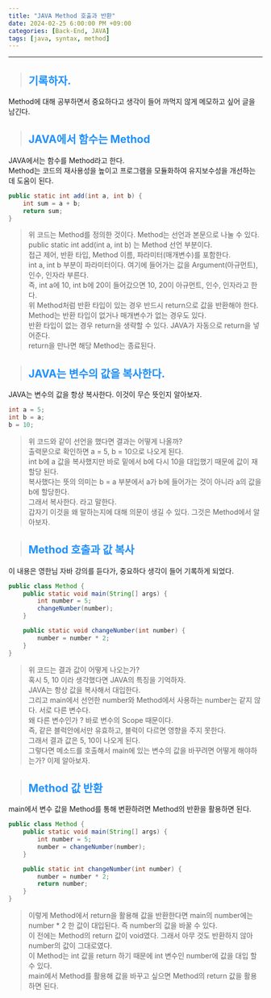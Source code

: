 ```yaml
---
title: "JAVA Method 호출과 반환"
date: 2024-02-25 6:00:00 PM +09:00
categories: [Back-End, JAVA]
tags: [java, syntax, method]
---
```

***

>## <span style='color:#1E90FF'>기록하자.</span>
Method에 대해 공부하면서 중요하다고 생각이 들어 까먹지 않게 메모하고 싶어 글을 남긴다. <br>

>## <span style='color:#1E90FF'>JAVA에서 함수는 Method</span>
JAVA에서는 함수를 Method라고 한다. <br>
Method는 코드의 재사용성을 높이고 프로그램을 모듈화하여 유지보수성을 개선하는 데 도움이 된다. <br>

```java
public static int add(int a, int b) {
    int sum = a + b;
    return sum;
}
```
> 위 코드는 Method를 정의한 것이다. Method는 선언과 본문으로 나눌 수 있다. <br>
public static int add(int a, int b) 는 Method 선언 부분이다. <br>
접근 제어, 반환 타입, Method 이름, 파라미터(매개변수)를 포함한다. <br>
int a, int b 부분이 파라미터이다. 여기에 들어가는 값을 Argument(아규먼트), 인수, 인자라 부른다. <br>
즉, int a에 10, int b에 20이 들어갔으면 10, 20이 아규먼트, 인수, 인자라고 한다. <br>
위 Method처럼 반환 타입이 있는 경우 반드시 return으로 값을 반환해야 한다. <br>
Method는 반환 타입이 없거나 매개변수가 없는 경우도 있다. <br>
반환 타입이 없는 경우 return을 생략할 수 있다. JAVA가 자동으로 return을 넣어준다. <br>
return을 만나면 해당 Method는 종료된다. <br>

>## <span style='color:#1E90FF'>JAVA는 변수의 값을 복사한다.</span>
JAVA는 변수의 값을 항상 복사한다. 이것이 무슨 뜻인지 알아보자. <br>

```java
int a = 5;
int b = a;
b = 10;
```
> 위 코드와 같이 선언을 했다면 결과는 어떻게 나올까? <br>
출력문으로 확인하면 a = 5, b = 10으로 나오게 된다. <br>
int b에 a 값을 복사했지만 바로 밑에서 b에 다시 10을 대입했기 때문에 값이 재할당 된다. <br>
복사했다는 뜻의 의미는 b = a 부분에서 a가 b에 들어가는 것이 아니라 a의 값을 b에 할당한다. <br>
그래서 복사한다. 라고 말한다. <br>
갑자기 이것을 왜 말하는지에 대해 의문이 생길 수 있다. 그것은 Method에서 알아보자.

>## <span style='color:#1E90FF'>Method 호출과 값 복사</span>
이 내용은 영한님 자바 강의를 듣다가, 중요하다 생각이 들어 기록하게 되었다. <br>

```java
public class Method {
    public static void main(String[] args) {
        int number = 5;
        changeNumber(number);
    }

    public static void changeNumber(int number) {
        number = number * 2;
    }
}
```
> 위 코드는 결과 값이 어떻게 나오는가? <br>
혹시 5, 10 이라 생각했다면 JAVA의 특징을 기억하자. <br>
JAVA는 항상 값을 복사해서 대입한다. <br>
그리고 main에서 선언한 number와 Method에서 사용하는 number는 같지 않다. 서로 다른 변수다. <br>
왜 다른 변수인가 ? 바로 변수의 Scope 때문이다. <br>
즉, 같은 블럭안에서만 유효하고, 블럭이 다르면 영향을 주지 못한다. <br>
그래서 결과 값은 5, 10이 나오게 된다. <br>
그렇다면 메소드를 호출해서 main에 있는 변수의 값을 바꾸려면 어떻게 해야하는가? 이제 알아보자. <br>

>## <span style='color:#1E90FF'>Method 값 반환</span>
main에서 변수 값을 Method를 통해 변환하려면 Method의 반환을 활용하면 된다. <br>

```java
public class Method {
    public static void main(String[] args) {
        int number = 5;
        number = changeNumber(number);
    }

    public static int changeNumber(int number) {
        number = number * 2;
        return number;
    }
}
```
> 이렇게 Method에서 return을 활용해 값을 반환한다면 main의 number에는 <br>
number * 2 한 값이 대입된다. 즉 number의 값을 바꿀 수 있다. <br>
이 전에는 Method의 return 값이 void였다. 그래서 아무 것도 반환하지 않아 number의 값이 그대로였다. <br>
이 Method는 int 값을 return 하기 때문에 int 변수인 number에 값을 대입 할 수 있다. <br>
main에서 Method를 활용해 값을 바꾸고 싶으면 Method의 return 값을 활용하면 된다. <br>